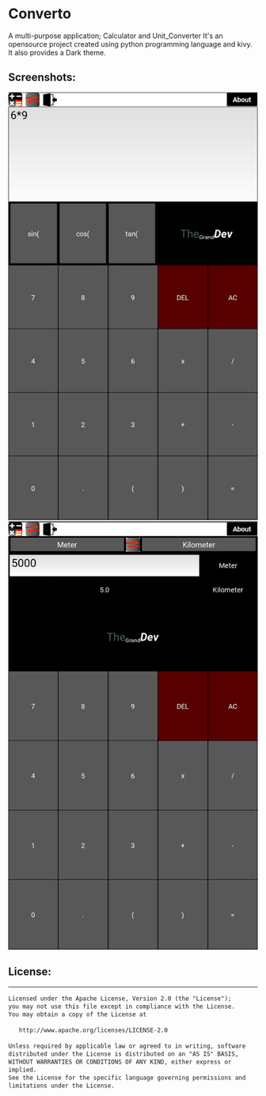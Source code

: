 # Converto
A multi-purpose application; Calculator and Unit_Converter
It's an opensource project created using python programming language and kivy. It also provides a Dark theme.

## Screenshots:
![calculator](calculator.JPG) ![unit_converter](unit_converter.JPG)

## License:
-------
    
    Licensed under the Apache License, Version 2.0 (the "License");
    you may not use this file except in compliance with the License.
    You may obtain a copy of the License at
    
       http://www.apache.org/licenses/LICENSE-2.0
    
    Unless required by applicable law or agreed to in writing, software
    distributed under the License is distributed on an "AS IS" BASIS,
    WITHOUT WARRANTIES OR CONDITIONS OF ANY KIND, either express or implied.
    See the License for the specific language governing permissions and
    limitations under the License.
